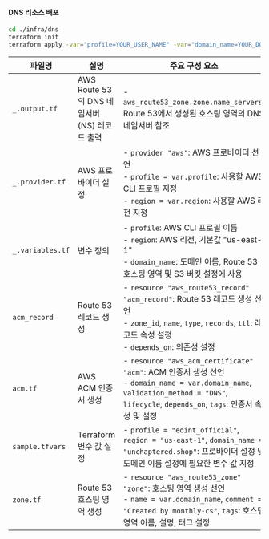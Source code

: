 #### DNS 리소스 배포


```bash
cd ./infra/dns
terraform init
terraform apply -var="profile=YOUR_USER_NAME" -var="domain_name=YOUR_DOMAIN"
```


| 파일명          | 설명                                                                       | 주요 구성 요소                                                                                                                                                                                       |
|-----------------|----------------------------------------------------------------------------|-------------------------------------------------------------------------------------------------------------------------------------------------------------------------------------------------------|
| `_.output.tf`   | AWS Route 53의 DNS 네임서버(NS) 레코드 출력                                | - `aws_route53_zone.zone.name_servers`: Route 53에서 생성된 호스팅 영역의 DNS 네임서버 참조                                                                                                          |
| `_.provider.tf` | AWS 프로바이더 설정                                                        | - `provider "aws"`: AWS 프로바이더 선언<br>- `profile = var.profile`: 사용할 AWS CLI 프로필 지정<br>- `region = var.region`: 사용할 AWS 리전 지정                                                     |
| `_.variables.tf`| 변수 정의                                                                 | - `profile`: AWS CLI 프로필 이름<br>- `region`: AWS 리전, 기본값 "us-east-1"<br>- `domain_name`: 도메인 이름, Route 53 호스팅 영역 및 S3 버킷 설정에 사용                                             |
| `acm_record`    | Route 53 레코드 생성                                                      | - `resource "aws_route53_record" "acm_record"`: Route 53 레코드 생성 선언<br>- `zone_id`, `name`, `type`, `records`, `ttl`: 레코드 속성 설정<br>- `depends_on`: 의존성 설정                           |
| `acm.tf`        | AWS ACM 인증서 생성                                                       | - `resource "aws_acm_certificate" "acm"`: ACM 인증서 생성 선언<br>- `domain_name = var.domain_name`, `validation_method = "DNS"`, `lifecycle`, `depends_on`, `tags`: 인증서 속성 및 설정               |
| `sample.tfvars` | Terraform 변수 값 설정                                                    | - `profile = "edint_official"`, `region = "us-east-1"`, `domain_name = "unchaptered.shop"`: 프로바이더 설정 및 도메인 이름 설정에 필요한 변수 값 지정                                                   |
| `zone.tf`       | Route 53 호스팅 영역 생성                                                 | - `resource "aws_route53_zone" "zone"`: 호스팅 영역 생성 선언<br>- `name = var.domain_name`, `comment = "Created by monthly-cs"`, `tags`: 호스팅 영역 이름, 설명, 태그 설정                            |


